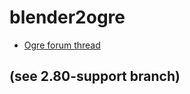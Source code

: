 # blender2ogre #

* [Ogre forum thread](http://ogre3d.org/forums/viewtopic.php?f=8&t=61485)

## (see 2.80-support branch) ##
